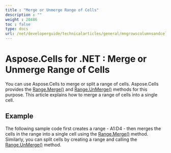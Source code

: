 ```yaml
---
title : "Merge or Unmerge Range of Cells" 
description : "" 
weight : 20486 
toc : false
type: docs
url: /net/developerguide/technicalarticles/general/mngrowscolumnsandcells/merge+or+unmerge+range+of+cells/
---
```


# Aspose.Cells for .NET : Merge or Unmerge Range of Cells


You can use Aspose.Cells to merge or split a range of cells. Aspose.Cells provides the [Range.Merge()](https://apireference.aspose.com/net/cells/aspose.cells/range/methods/merge) and [Range.UnMerge()](https://apireference.aspose.com/net/cells/aspose.cells/range/methods/unmerge) methods for this purpose. This article explains how to merge a range of cells into a single cell.

## Example

The following sample code first creates a range - A1:D4 - then merges the cells in the range into a single cell using the [Range.Merge()](https://apireference.aspose.com/net/cells/aspose.cells/range/methods/merge) method. Similarly, you can split cells by creating a range and calling the [Range.UnMerge()](https://apireference.aspose.com/net/cells/aspose.cells/range/methods/unmerge) method.

